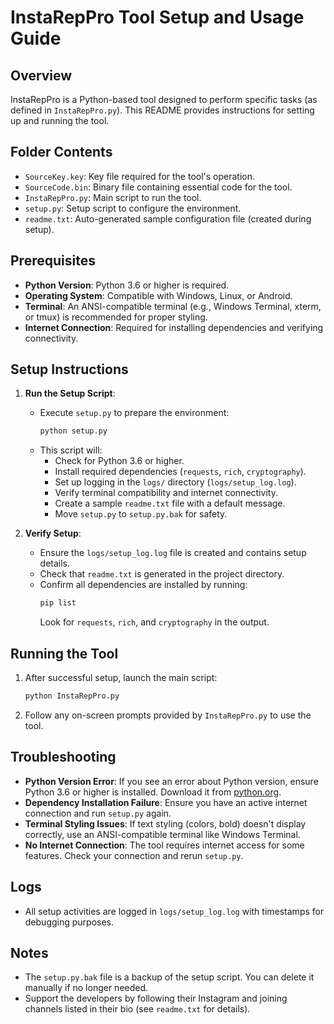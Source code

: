 

# InstaRepPro Tool Setup and Usage Guide

## Overview
InstaRepPro is a Python-based tool designed to perform specific tasks (as defined in `InstaRepPro.py`). This README provides instructions for setting up and running the tool.

## Folder Contents
- `SourceKey.key`: Key file required for the tool's operation.
- `SourceCode.bin`: Binary file containing essential code for the tool.
- `InstaRepPro.py`: Main script to run the tool.
- `setup.py`: Setup script to configure the environment.
- `readme.txt`: Auto-generated sample configuration file (created during setup).

## Prerequisites
- **Python Version**: Python 3.6 or higher is required.
- **Operating System**: Compatible with Windows, Linux, or Android.
- **Terminal**: An ANSI-compatible terminal (e.g., Windows Terminal, xterm, or tmux) is recommended for proper styling.
- **Internet Connection**: Required for installing dependencies and verifying connectivity.

## Setup Instructions
1. **Run the Setup Script**:
   - Execute `setup.py` to prepare the environment:
     ```bash
     python setup.py
     ```
   - This script will:
     - Check for Python 3.6 or higher.
     - Install required dependencies (`requests`, `rich`, `cryptography`).
     - Set up logging in the `logs/` directory (`logs/setup_log.log`).
     - Verify terminal compatibility and internet connectivity.
     - Create a sample `readme.txt` file with a default message.
     - Move `setup.py` to `setup.py.bak` for safety.

2. **Verify Setup**:
   - Ensure the `logs/setup_log.log` file is created and contains setup details.
   - Check that `readme.txt` is generated in the project directory.
   - Confirm all dependencies are installed by running:
     ```bash
     pip list
     ```
     Look for `requests`, `rich`, and `cryptography` in the output.

## Running the Tool
1. After successful setup, launch the main script:
   ```bash
   python InstaRepPro.py
   ```
2. Follow any on-screen prompts provided by `InstaRepPro.py` to use the tool.

## Troubleshooting
- **Python Version Error**: If you see an error about Python version, ensure Python 3.6 or higher is installed. Download it from [python.org](https://www.python.org/downloads/).
- **Dependency Installation Failure**: Ensure you have an active internet connection and run `setup.py` again.
- **Terminal Styling Issues**: If text styling (colors, bold) doesn't display correctly, use an ANSI-compatible terminal like Windows Terminal.
- **No Internet Connection**: The tool requires internet access for some features. Check your connection and rerun `setup.py`.

## Logs
- All setup activities are logged in `logs/setup_log.log` with timestamps for debugging purposes.

## Notes
- The `setup.py.bak` file is a backup of the setup script. You can delete it manually if no longer needed.
- Support the developers by following their Instagram and joining channels listed in their bio (see `readme.txt` for details).

